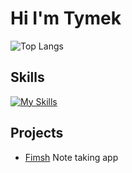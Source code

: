 # Hi I'm Tymek
![Top Langs](https://github-readme-stats.vercel.app/api/top-langs/?username=anuraghazra&layout=compact&theme=dark)

## Skills
[![My Skills](https://skillicons.dev/icons?i=js,html,css,rust,mysql,mongodb,neovim,c,actix,cs,express,git,go,linux,nodejs,react,tailwind,ts&perline=9)](https://skillicons.dev)
## Projects
 - [Fimsh](https://github.com/tymeklew/fimsh)
      Note taking app 
